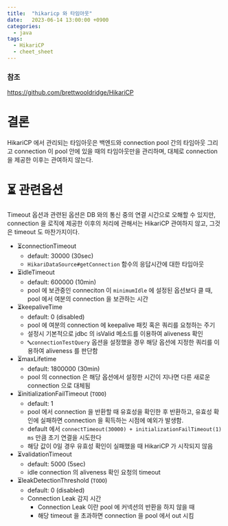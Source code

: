 ```yaml
---
title:  "hikaricp 와 타임아웃"
date:   2023-06-14 13:00:00 +0900
categories: 
  - java
tags: 
  - HikariCP
  - cheet_sheet
---
```


### 참조
https://github.com/brettwooldridge/HikariCP

# 결론
HikariCP 에서 관리되는 타임아웃은 백엔드와 connection pool 간의 타임아웃 그리고 connection 이 pool 안에 있을 때의 타임아웃만을 관리하며, 대체로 connection 을 제공한 이후는 관여하지 않는다.

# ⏳ 관련옵션
Timeout 옵션과 관련된 옵션은 DB 와의 통신 중의 연결 시간으로 오해할 수 있지만, connection 을 로직에 제공한 이후의 처리에 관해서는 HikariCP 관여하지 않고, 그것은 timeout 도 마찬가지이다.

- ⏳connectionTimeout
    - default: 30000 (30sec)
    - `HikariDataSource#getConnection` 함수의 응답시간에 대한 타임아웃
- ⏳idleTimeout
    - default: 600000 (10min)
    - pool 에 보관중인 conneciton 이 `minimumIdle` 에 설정된 옵션보다 클 때, pool 에서 여분의 connection 을 보관하는 시간
- ⏳keepaliveTime
    - default: 0 (disabled)
    - pool 에 여분의 connection 에 keepalive 패킷 혹은 쿼리를 요청하는 주기
    - 설정시 기본적으로 jdbc 의 isValid 메소드를 이용하여 aliveness 확인
    - `🔤connectionTestQuery` 옵션을 설정했을 경우 해당 옵션에 지정한 쿼리를 이용하여 aliveness 를 판단함
- ⏳maxLifetime
    - default: 1800000 (30min)
    - pool 의 connection 은 해당 옵션에서 설정한 시간이 지나면 다른 새로운 connection 으로 대체됨
- ⏳initializationFailTimeout (`TODO`)
    - default: 1
    - pool 에서 connection 을 반환할 때 유효성을 확인한 후 반환하고, 유효성 확인에 실패하면 connection 을 획득하는 시점에 예외가 발생함.
    - default 에서 `connectTimeout(30000) + initializationFailTimeout(1) ms` 만큼 초기 연결을 시도한다
    - 해당 값이 0일 경우 유효성 확인이 실패했을 때 HikariCP 가 시작되지 않음
- ⏳validationTimeout
    - default: 5000 (5sec)
    - idle connection 의 aliveness 확인 요청의 timeout
- ⏳leakDetectionThreshold (`TODO`)
    - default: 0 (disabled)
    - Connection Leak 감지 시간
        - Connection Leak 이란 pool 에 커넥션의 반환을 하지 않을 때  
        - 해당 timeout 을 초과하면 connection 을 pool 에서 out 시킴
